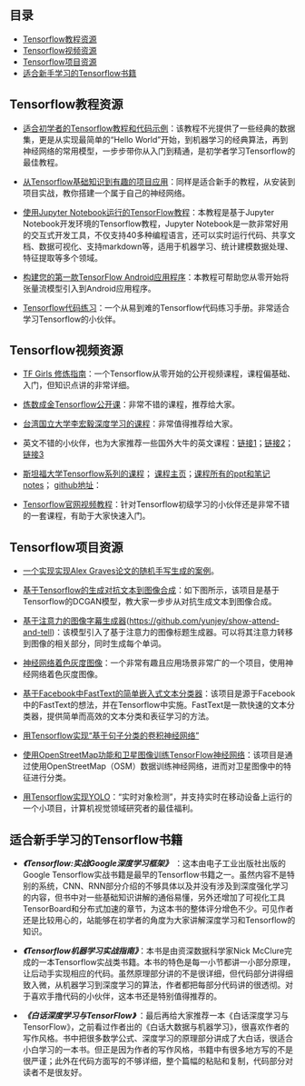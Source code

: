 ## 目录

- [Tensorflow教程资源](#Tensorflow教程资源)
- [Tensorflow视频资源](#Tensorflow视频资源)
- [Tensorflow项目资源](#Tensorflow项目资源)
- [适合新手学习的Tensorflow书籍](#适合新手学习的Tensorflow书籍)

## Tensorflow教程资源

* [适合初学者的Tensorflow教程和代码示例](https://github.com/aymericdamien/TensorFlow-Examples)：该教程不光提供了一些经典的数据集，更是从实现最简单的“Hello World”开始，到机器学习的经典算法，再到神经网络的常用模型，一步步带你从入门到精通，是初学者学习Tensorflow的最佳教程。

* [从Tensorflow基础知识到有趣的项目应用](https://github.com/pkmital/tensorflow_tutorials)：同样是适合新手的教程，从安装到项目实战，教你搭建一个属于自己的神经网络。

* [使用Jupyter Notebook运行的TensorFlow教程](https://github.com/sjchoi86/Tensorflow-101)：本教程是基于Jupyter Notebook开发环境的Tensorflow教程，Jupyter Notebook是一款非常好用的交互式开发工具，不仅支持40多种编程语言，还可以实时运行代码、共享文档、数据可视化、支持markdown等，适用于机器学习、统计建模数据处理、特征提取等多个领域。

* [构建您的第一款TensorFlow Android应用程序](https://omid.al/posts/2017-02-20-Tutorial-Build-Your-First-Tensorflow-Android-App.html)：本教程可帮助您从零开始将张量流模型引入到Android应用程序。

* [Tensorflow代码练习](https://github.com/terryum/TensorFlow_Exercises)：一个从易到难的Tensorflow代码练习手册。非常适合学习Tensorflow的小伙伴。


## Tensorflow视频资源

* [TF Girls 修炼指南](https://www.youtube.com/watchv=TrWqRMJZU8A&list=PLwY2GJhAPWRcZxxVFpNhhfivuW0kX15yG&index=2)：一个Tensorflow从零开始的公开视频课程，课程偏基础、入门，但知识点讲的非常详细。

* [炼数成金Tensorflow公开课](https://www.youtube.com/watchv=eAtGqz8ytOI&list=PLjSwXXbVlK6IHzhLOMpwHHLjYmINRstrk)：非常不错的课程，推荐给大家。

* [台湾国立大学李宏毅深度学习的课程](https://link.zhihu.com/?target=https%3A//www.bilibili.com/video/av9770302/)：非常值得推荐给大家。

* 英文不错的小伙伴，也为大家推荐一些国外大牛的英文课程：[链接1](https://www.youtube.com/watch?v=vq2nnJ4g6N0)；[链接2](http://bit.ly/1OX8s8Y)；[链接3](https://www.youtube.com/watch?v=GZBIPwdGtkk&feature=youtu.be&list=PLBkISg6QfSX9HL6us70IBs9slFciFFa4W)

* [斯坦福大学Tensorflow系列的课程](https://www.youtube.com/watch?v=g-EvyKpZjmQ&index=1&list=PLIDllPt3EQZoS8gCP3cw273Cq9puuPLTg)； [课程主页](http://web.stanford.edu/class/cs20si/index.html)；[课程所有的ppt和笔记notes](https://pan.baidu.com/s/1o8uOQpW)； [github地址](chiphuyen/tf-stanford-tutorials)：

* [Tensorflow官网视频教程](https://developers.google.cn/machine-learning/crash-course/)：针对Tensorflow初级学习的小伙伴还是非常不错的一套课程，有助于大家快速入门。


## Tensorflow项目资源

* [一个实现实现Alex Graves论文的随机手写生成的案例](https://github.com/hardmaru/write-rnn-tensorflow)。

* [基于Tensorflow的生成对抗文本到图像合成](https://github.com/zsdonghao/text-to-image)：如下图所示，该项目是基于Tensorflow的DCGAN模型，教大家一步步从对抗生成文本到图像合成。

* [基于注意力的图像字幕生成器]()(https://github.com/yunjey/show-attend-and-tell)：该模型引入了基于注意力的图像标题生成器。可以将其注意力转移到图像的相关部分，同时生成每个单词。

* [神经网络着色灰度图像](https://github.com/pavelgonchar/colornet)：一个非常有趣且应用场景非常广的一个项目，使用神经网络着色灰度图像。

* [基于Facebook中FastText的简单嵌入式文本分类器](https://github.com/apcode/tensorflow_fasttext)：该项目是源于Facebook中的FastText的想法，并在Tensorflow中实施。FastText是一款快速的文本分类器，提供简单而高效的文本分类和表征学习的方法。

* [用Tensorflow实现“基于句子分类的卷积神经网络”](https://github.com/dennybritz/cnn-text-classification-tf)

* [使用OpenStreetMap功能和卫星图像训练TensorFlow神经网络](https://github.com/jtoy/awesome-tensorflow)：该项目是通过使用OpenStreetMap（OSM）数据训练神经网络，进而对卫星图像中的特征进行分类。

* [用Tensorflow实现YOLO](https://github.com/thtrieu/darkflow)：“实时对象检测”，并支持实时在移动设备上运行的一个小项目，计算机视觉领域研究者的最佳福利。


## 适合新手学习的Tensorflow书籍

* ***《Tensorflow:实战Google深度学习框架》*** ：这本由电子工业出版社出版的Google Tensorflow实战书籍是最早的Tensorflow书籍之一。虽然内容不是特别的系统，CNN、RNN部分介绍的不够具体以及并没有涉及到深度强化学习的内容，但书中对一些基础知识讲解的通俗易懂，另外还增加了可视化工具TensorBoard和分布式加速的章节，为这本书的整体评分增色不少。可见作者还是比较用心的，站能够在初学者的角度为大家讲解深度学习和Tensorflow的知识。 

* ***《Tensorflow机器学习实战指南》***：本书是由资深数据科学家Nick McClure完成的一本Tensorflow实战类书籍。本书的特色是每一小节都讲一小部分原理，让后动手实现相应的代码。虽然原理部分讲的不是很详细，但代码部分讲得细致入微，从机器学习到深度学习的算法，作者都把每部分代码讲的很透彻。对于喜欢手撸代码的小伙伴，这本书还是特别值得推荐的。

* ***《白话深度学习与TensorFlow》*** ：最后再给大家推荐一本《白话深度学习与TensorFlow》，之前看过作者出的《白话大数据与机器学习》，很喜欢作者的写作风格。书中把很多数学公式、深度学习的原理部分讲成了大白话，很适合小白学习的一本书。但正是因为作者的写作风格，书籍中有很多地方写的不是很严谨；此外在代码方面写的不够详细，整个篇幅的粘贴和复制，代码部分对读者不是很友好。
